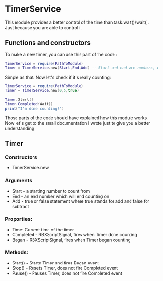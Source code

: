 # TimerService
This module provides a better control of the time than task.wait()/wait(). Just because you are able to control it

## Functions and constructors

To make a new timer, you can use this part of the code :
```lua
TimerService = require(PathToModule)
Timer = TimerService.new(Start,End,Add) -- Start and end are numbers, while Add determines whether it is going to add or subtract (true is add and false is subtract)
```

Simple as that. Now let's check if it's really counting:

```lua
TimerService = require(PathToModule)
Timer = TimerService.new(0,5,true)
  
Timer:Start()
Timer.Completed:Wait()
print("I'm done counting!")
```

Those parts of the code should have explained how this module works. 
Now let's get to the small documentation I wrote just to give you a better understanding
  
## Timer

### Constructors

- TimerService.new
   
### Arguments:
- Start - a starting number to count from
- End - an end number which will end counting on
- Add - true or false statement where true stands for add and false for subtract

### Proporties:<br>

- Time: Current time of the timer
- Completed - RBXScriptSignal, fires when Timer done counting
- Began - RBXScriptSignal, fires when Timer began counting
   
### Methods:
- Start() - Starts Timer and fires Began event
- Stop() - Resets Timer, does not fire Completed event
- Pause() - Pauses Timer, does not fire Completed event
